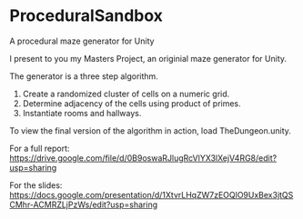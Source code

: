 ProceduralSandbox
=================

A procedural maze generator for Unity

I present to you my Masters Project, an originial maze generator for Unity.

The generator is a three step algorithm. 
1. Create a randomized cluster of cells on a numeric grid.
2. Determine adjacency of the cells using product of primes.
3. Instantiate rooms and hallways.

To view the final version of the algorithm in action, load TheDungeon.unity.

For a full report: https://drive.google.com/file/d/0B9oswaRJlugRcVlYX3lXejV4RG8/edit?usp=sharing

For the slides: https://docs.google.com/presentation/d/1XtvrLHqZW7zEOQlO9UxBex3jtQSCMhr-ACMRZLjPzWs/edit?usp=sharing
